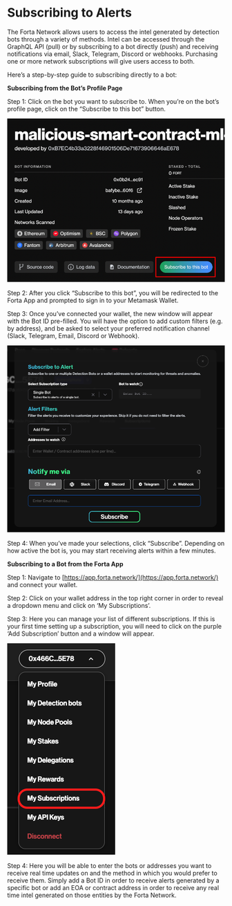 # Subscribing to Alerts 

The Forta Network allows users to access the intel generated by detection bots through a variety of methods. Intel can be accessed through the GraphQL API (pull) or by subscribing to a bot directly (push) and receiving notifications via email, Slack, Telegram, Discord or webhooks. Purchasing one or more network subscriptions will give users access to both. 

Here’s a step-by-step guide to subscribing directly to a bot:

**Subscribing from the Bot’s Profile Page**

Step 1: Click on the bot you want to subscribe to. When you’re on the bot’s profile page, click on the “Subscribe to this bot” button. 



![suscribe to bot](Susbcribe-to-bot-1.png)


Step 2: After you click “Subscribe to this bot”, you will be redirected to the Forta App and prompted to sign in to your Metamask Wallet.  
 
Step 3: Once you’ve connected your wallet, the new window will appear with the Bot ID pre-filled. You will have the option to add custom filters (e.g. by address), and be asked to select your preferred notification channel (Slack, Telegram, Email, Discord or Webhook). 



![alt_text](Suscribe-to-bot-2.png "image_tooltip")


Step 4: When you’ve made your selections, click “Subscribe”. Depending on how active the bot is, you may start receiving alerts within a few minutes. 

**Subscribing to a Bot from the Forta App**

Step 1: Navigate to [https://app.forta.network/](https://app.forta.network/) and connect your wallet. 

Step 2: Click on your wallet address in the top right corner in order to reveal a dropdown menu and click on ‘My Subscriptions’.



Step 3: Here you can manage your list of different subscriptions. If this is your first time setting up a subscription, you will need to click on the purple ‘Add Subscription’ button and a window will appear. 




![alt_text](suscribe-to-bot-3.png "image_tooltip")


Step 4: Here you will be able to enter the bots or addresses you want to receive real time updates on and the method in which you would prefer to receive them. Simply add a Bot ID in order to receive alerts generated by a specific bot or add an EOA or contract address in order to receive any real time intel generated on those entities by the Forta Network. 